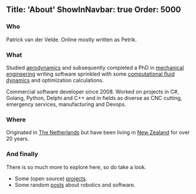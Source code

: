 Title: 'About'
ShowInNavbar: true
Order: 5000
---

### Who

Patrick van der Velde. Online mostly written as Petrik.

### What

Studied [aerodynamics](https://www.tudelft.nl/en/lr/) and subsequently completed a PhD in
[mechanical engineering](https://www.auckland.ac.nz/en/engineering/about-the-faculty/mechanical-engineering.html)
writing software sprinkled with some [computational fluid dynamics](https://en.wikipedia.org/wiki/Computational_fluid_dynamics)
and optimization calculations.

Commercial software developer since 2008. Worked on projects in C#, Golang, Python, Delphi and C++
and in fields as diverse as CNC cutting, emergency services, manufacturing and Devops.

### Where

Originated in [The Netherlands](https://en.wikipedia.org/wiki/Netherlands) but have been living in
[New Zealand](https://en.wikipedia.org/wiki/New_zealand) for over 20 years.

### And finally

There is so much more to explore here, so do take a look.

* Some (open source) [projects](/projects.html).
* Some random [posts](/index.html) about robotics and software.
